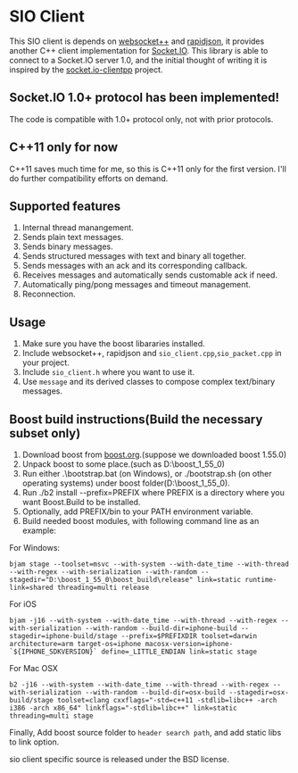 # SIO Client
This SIO client is depends on [websocket++](https://github.com/zaphoyd/websocketpp) and [rapidjson](https://github.com/miloyip/rapidjson), it provides another C++ client implementation for [Socket.IO](https://github.com/Automattic/socket.io).
This library is able to connect to a Socket.IO server 1.0, and the initial thought of writing it is inspired by the [socket.io-clientpp](https://github.com/ebshimizu/socket.io-clientpp) project.

## Socket.IO 1.0+ protocol has been implemented!
The code is compatible with 1.0+ protocol only, not with prior protocols.

## C++11 only for now
C++11 saves much time for me, so this is C++11 only for the first version.
I'll do further compatibility efforts on demand.

## Supported features
1. Internal thread manangement.
2. Sends plain text messages.
3. Sends binary messages.
4. Sends structured messages with text and binary all together.
5. Sends messages with an ack and its corresponding callback.
6. Receives messages and automatically sends customable ack if need.
7. Automatically ping/pong messages and timeout management.
8. Reconnection.

## Usage
1. Make sure you have the boost libararies installed.
2. Include websocket++, rapidjson and `sio_client.cpp`,`sio_packet.cpp` in your project.
3. Include `sio_client.h` where you want to use it.
4. Use `message` and its derived classes to compose complex text/binary messages.

## Boost build instructions(Build the necessary subset only)
1. Download boost from [boost.org](http://www.boost.org/).(suppose we downloaded boost 1.55.0)
2. Unpack boost to some place.(such as D:\boost_1_55_0)
3. Run either .\bootstrap.bat (on Windows), or ./bootstrap.sh (on other operating systems) under boost folder(D:\boost_1_55_0).
4. Run ./b2 install --prefix=PREFIX
where PREFIX is a directory where you want Boost.Build to be installed.
5. Optionally, add PREFIX/bin to your PATH environment variable.
6. Build needed boost modules, with following command line as an example:

For Windows:
```shell
bjam stage --toolset=msvc --with-system --with-date_time --with-thread --with-regex --with-serialization --with-random --stagedir="D:\boost_1_55_0\boost_build\release" link=static runtime-link=shared threading=multi release
```
For iOS
```shell
bjam -j16 --with-system --with-date_time --with-thread --with-regex --with-serialization --with-random --build-dir=iphone-build --stagedir=iphone-build/stage --prefix=$PREFIXDIR toolset=darwin architecture=arm target-os=iphone macosx-version=iphone-`${IPHONE_SDKVERSION}` define=_LITTLE_ENDIAN link=static stage
```
For Mac OSX
```shell
b2 -j16 --with-system --with-date_time --with-thread --with-regex --with-serialization --with-random --build-dir=osx-build --stagedir=osx-build/stage toolset=clang cxxflags="-std=c++11 -stdlib=libc++ -arch i386 -arch x86_64" linkflags="-stdlib=libc++" link=static threading=multi stage
```
Finally, Add boost source folder to `header search path`, and add static libs to link option.

sio client specific source is released under the BSD license.
